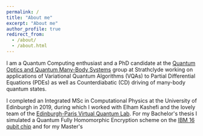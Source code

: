 ```yaml
---
permalink: /
title: "About me"
excerpt: "About me"
author_profile: true
redirect_from: 
  - /about/
  - /about.html
---
```


I am a Quantum Computing enthusiast and a PhD candidate at the [Quantum Optics and Quantum Many-Body Systems](https://qoqms.phys.strath.ac.uk/) group at Strathclyde working on applications of Variational Quantum Algorithms (VQAs) to Partial Differential Equations (PDEs) as well as Counterdiabatic (CD) driving of many-body quantum states. 

I completed an Integrated MSc in Computational Physics at the University of Edinburgh in 2019, during which I worked with Elham Kashefi and the lovely team of the  [Edinburgh-Paris Virtual Quantum Lab](http://edi-par.com/). For my Bachelor's thesis I simulated a Quantum Fully Homomorphic Encryption scheme on the [IBM 16 qubit chip](https://www.ibm.com/quantum-computing/) and for my Master's 
